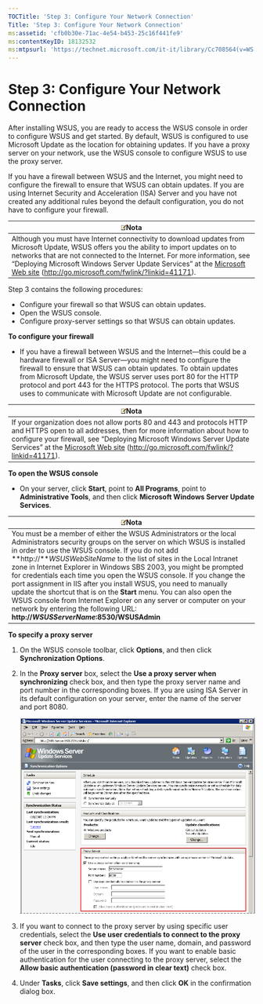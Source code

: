 ```yaml
---
TOCTitle: 'Step 3: Configure Your Network Connection'
Title: 'Step 3: Configure Your Network Connection'
ms:assetid: 'cfb0b30e-71ac-4e54-b453-25c16f441fe9'
ms:contentKeyID: 18132532
ms:mtpsurl: 'https://technet.microsoft.com/it-it/library/Cc708564(v=WS.10)'
---
```


Step 3: Configure Your Network Connection
=========================================

After installing WSUS, you are ready to access the WSUS console in order to configure WSUS and get started. By default, WSUS is configured to use Microsoft Update as the location for obtaining updates. If you have a proxy server on your network, use the WSUS console to configure WSUS to use the proxy server.

If you have a firewall between WSUS and the Internet, you might need to configure the firewall to ensure that WSUS can obtain updates. If you are using Internet Security and Acceleration (ISA) Server and you have not created any additional rules beyond the default configuration, you do not have to configure your firewall.

| ![](images/Cc708564.note(WS.10).gif)Nota                                                                                                                                                                                                                                                                                                                                 |
|-------------------------------------------------------------------------------------------------------------------------------------------------------------------------------------------------------------------------------------------------------------------------------------------------------------------------------------------------------------------------------------------------------|
| Although you must have Internet connectivity to download updates from Microsoft Update, WSUS offers you the ability to import updates on to networks that are not connected to the Internet. For more information, see “Deploying Microsoft Windows Server Update Services” at the [Microsoft Web site](http://go.microsoft.com/fwlink/?linkid=41171) (http://go.microsoft.com/fwlink/?linkid=41171). |

Step 3 contains the following procedures:

-   Configure your firewall so that WSUS can obtain updates.
-   Open the WSUS console.
-   Configure proxy-server settings so that WSUS can obtain updates.

**To configure your firewall**
-   If you have a firewall between WSUS and the Internet—this could be a hardware firewall or ISA Server—you might need to configure the firewall to ensure that WSUS can obtain updates. To obtain updates from Microsoft Update, the WSUS server uses port 80 for the HTTP protocol and port 443 for the HTTPS protocol. The ports that WSUS uses to communicate with Microsoft Update are not configurable.

| ![](images/Cc708564.note(WS.10).gif)Nota                                                                                                                                                                                                                                                                                       |
|-------------------------------------------------------------------------------------------------------------------------------------------------------------------------------------------------------------------------------------------------------------------------------------------------------------------------------------------------------------|
| If your organization does not allow ports 80 and 443 and protocols HTTP and HTTPS open to all addresses, then for more information about how to configure your firewall, see “Deploying Microsoft Windows Server Update Services” at the [Microsoft Web site](http://go.microsoft.com/fwlink/?linkid=41171) (http://go.microsoft.com/fwlink/?linkid=41171). |

**To open the WSUS console**
-   On your server, click **Start**, point to **All Programs**, point to **Administrative Tools**, and then click **Microsoft Windows Server Update Services**.

| ![](images/Cc708564.note(WS.10).gif)Nota                                                                                                                                                                                                                                                                                                                                                                                                                                                                                                                                                                                                                                                        |
|------------------------------------------------------------------------------------------------------------------------------------------------------------------------------------------------------------------------------------------------------------------------------------------------------------------------------------------------------------------------------------------------------------------------------------------------------------------------------------------------------------------------------------------------------------------------------------------------------------------------------------------------------------------------------------------------------------------------------|
| You must be a member of either the WSUS Administrators or the local Administrators security groups on the server on which WSUS is installed in order to use the WSUS console. If you do not add **http://***WSUSWebSiteName* to the list of sites in the Local Intranet zone in Internet Explorer in Windows SBS 2003, you might be prompted for credentials each time you open the WSUS console. If you change the port assignment in IIS after you install WSUS, you need to manually update the shortcut that is on the **Start** menu. You can also open the WSUS console from Internet Explorer on any server or computer on your network by entering the following URL: **http://***WSUSServerName***:8530/WSUSAdmin** |

**To specify a proxy server**
1.  On the WSUS console toolbar, click **Options**, and then click **Synchronization Options**.

2.  In the **Proxy server** box, select the **Use a proxy server when synchronizing** check box, and then type the proxy server name and port number in the corresponding boxes. If you are using ISA Server in its default configuration on your server, enter the name of the server and port 8080.

    ![](images/Cc708564.3956839f-3477-4812-a078-4e3d384fa002(WS.10).gif)

3.  If you want to connect to the proxy server by using specific user credentials, select the **Use user credentials to connect to the proxy server** check box, and then type the user name, domain, and password of the user in the corresponding boxes. If you want to enable basic authentication for the user connecting to the proxy server, select the **Allow basic authentication (password in clear text)** check box.

4.  Under **Tasks**, click **Save settings**, and then click **OK** in the confirmation dialog box.
